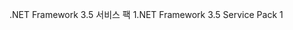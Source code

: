 <span data-ttu-id="50eb2-101">.NET Framework 3.5 서비스 팩 1</span><span class="sxs-lookup"><span data-stu-id="50eb2-101">.NET Framework 3.5 Service Pack 1</span></span>